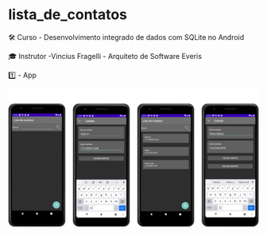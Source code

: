 # lista_de_contatos
 

 🛠️ Curso - Desenvolvimento integrado de dados com SQLite no Android
 
 🎓 Instrutor -Vincius Fragelli - Arquiteto de Software Everis
 
 1️⃣ - App 
 
 ![tabela](https://github.com/Mayconfuzita86/lista_de_contatos/blob/main/app/src/main/res/drawable-v24/lista_de_contatos.png)

